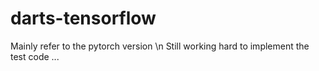 # darts-tensorflow 
Mainly refer to the pytorch version \n
Still working hard to implement the test code ...
